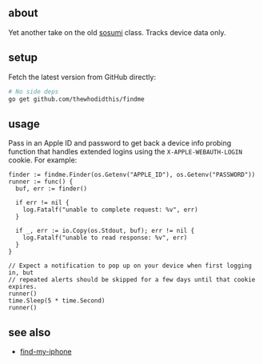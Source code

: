 ## about

Yet another take on the old [sosumi](https://en.wikipedia.org/wiki/Sosumi) class. Tracks device data only.

## setup

Fetch the latest version from GitHub directly:

```sh
# No side deps
go get github.com/thewhodidthis/findme
```

## usage

Pass in an Apple ID and password to get back a device info probing function that handles extended logins using the `X-APPLE-WEBAUTH-LOGIN` cookie. For example:

```golang
finder := findme.Finder(os.Getenv("APPLE_ID"), os.Getenv("PASSWORD"))
runner := func() {
  buf, err := finder()

  if err != nil {
    log.Fatalf("unable to complete request: %v", err)
  }

  if _, err := io.Copy(os.Stdout, buf); err != nil {
    log.Fatalf("unable to read response: %v", err)
  }
}

// Expect a notification to pop up on your device when first logging in, but
// repeated alerts should be skipped for a few days until that cookie expires.
runner()
time.Sleep(5 * time.Second)
runner()
```

## see also

- [find-my-iphone](https://github.com/matt-kruse/find-my-iphone)
